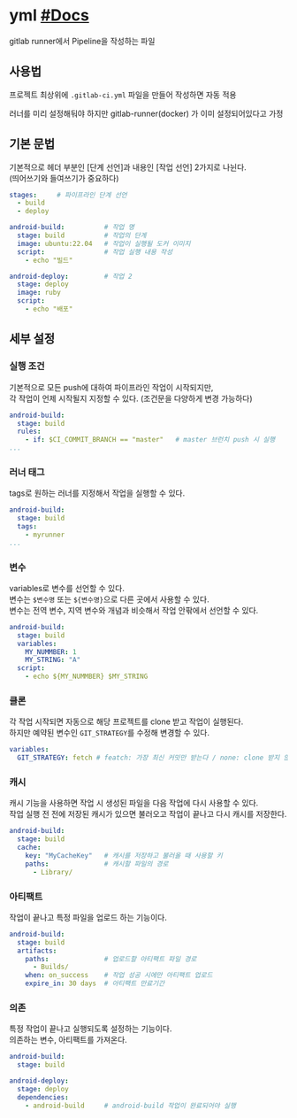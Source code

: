 # yml [#Docs](https://docs.gitlab.com/ee/ci/yaml/index.html)
gitlab runner에서 Pipeline을 작성하는 파일

## 사용법
프로젝트 최상위에 `.gitlab-ci.yml` 파일을 만들어 작성하면 자동 적용

러너를 미리 설정해둬야 하지만 gitlab-runner(docker) 가 이미 설정되어있다고 가정

## 기본 문법
기본적으로 헤더 부분인 [단계 선언]과 내용인 [작업 선언] 2가지로 나뉜다.  
(띄어쓰기와 들여쓰기가 중요하다)
``` yml
stages:     # 파이프라인 단계 선언
  - build
  - deploy

android-build:          # 작업 명
  stage: build          # 작업의 단계
  image: ubuntu:22.04   # 작업이 실행될 도커 이미지
  script:               # 작업 실행 내용 작성
    - echo "빌드"

android-deploy:         # 작업 2
  stage: deploy
  image: ruby
  script:
    - echo "배포"
```

## 세부 설정
### 실행 조건
기본적으로 모든 push에 대하여 파이프라인 작업이 시작되지만,  
각 작업이 언제 시작될지 지정할 수 있다. (조건문을 다양하게 변경 가능하다)
``` yml
android-build:
  stage: build
  rules:
    - if: $CI_COMMIT_BRANCH == "master"   # master 브런치 push 시 실행
...
```

### 러너 태그
tags로 원하는 러너를 지정해서 작업을 실행할 수 있다.
``` yml
android-build:
  stage: build
  tags:
    - myrunner
...
```

### 변수
variables로 변수를 선언할 수 있다.  
변수는 `$변수명` 또는 `${변수명}`으로 다른 곳에서 사용할 수 있다.  
변수는 전역 변수, 지역 변수와 개념과 비슷해서 작업 안팎에서 선언할 수 있다.
``` yml
android-build:
  stage: build
  variables:
    MY_NUMMBER: 1
    MY_STRING: "A"
  script:
    - echo ${MY_NUMMBER} $MY_STRING
```

### 클론
각 작업 시작되면 자동으로 해당 프로젝트를 clone 받고 작업이 실행된다.  
하지만 예약된 변수인 `GIT_STRATEGY`를 수정해 변경할 수 있다.
``` yml
variables:
  GIT_STRATEGY: fetch # featch: 가장 최신 커밋만 받는다 / none: clone 받지 않는다
```

### 캐시
캐시 기능을 사용하면 작업 시 생성된 파일을 다음 작업에 다시 사용할 수 있다.  
작업 실행 전 전에 저장된 캐시가 있으면 불러오고 작업이 끝나고 다시 캐시를 저장한다.
``` yml
android-build:
  stage: build
  cache:
    key: "MyCacheKey"   # 캐시를 저장하고 불러올 때 사용할 키
    paths:              # 캐시할 파일의 경로
      - Library/
```

### 아티팩트
작업이 끝나고 특정 파일을 업로드 하는 기능이다.
``` yml
android-build:
  stage: build
  artifacts:
    paths:              # 업로드할 아티팩트 파일 경로
      - Builds/
    when: on_success    # 작업 성공 시에만 아티팩트 업로드
    expire_in: 30 days  # 아티팩트 만료기간
```

### 의존
특정 작업이 끝나고 실행되도록 설정하는 기능이다.  
의존하는 변수, 아티팩트를 가져온다.
``` yml
android-build:
  stage: build

android-deploy:
  stage: deploy
  dependencies: 
    - android-build     # android-build 작업이 완료되어야 실행
```